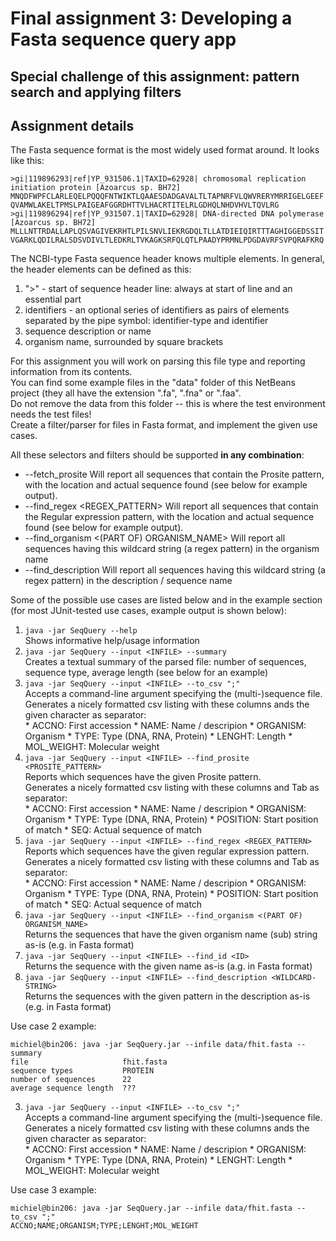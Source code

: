 # Final assignment 3: Developing a Fasta sequence query app #

## Special challenge of this assignment: pattern search and applying filters ##

## Assignment details ##
The Fasta sequence format is the most widely used format around. It looks like this:  

```
>gi|119896293|ref|YP_931506.1|TAXID=62928| chromosomal replication initiation protein [Azoarcus sp. BH72] 
MNQDFWPFCLARLEQELPQQQFNTWIKTLQAAESDADGAVALTLTAPNRFVLQWVRERYMRRIGELGEEF
QVAMWLAKELTPMSLPAIGEAFGGRDHTTVLHACRTITELRLGDHQLNHDVHVLTQVLRG
>gi|119896294|ref|YP_931507.1|TAXID=62928| DNA-directed DNA polymerase [Azoarcus sp. BH72]
MLLLNTTRDALLAPLQSVAGIVEKRHTLPILSNVLIEKRGDQLTLLATDIEIQIRTTTAGHIGGEDSSIT
VGARKLQDILRALSDSVDIVLTLEDKRLTVKAGKSRFQLQTLPAADYPRMNLPDGDAVRFSVPQRAFKRQ
```

The NCBI-type Fasta sequence header knows multiple elements. In general, the header elements can be defined as this:  

  1. ">" - start of sequence header line: always at start of line and an essential part   
  2. identifiers - an optional series of identifiers as pairs of elements separated by the pipe symbol: identifier-type and identifier   
  3. sequence description or name 
  4. organism name, surrounded by square brackets 

For this assignment you will work on parsing this file type and reporting information from its contents.  
You can find some example files in the "data" folder of this NetBeans project (they all have the extension ".fa", ".fna" or ".faa".  
Do not remove the data from this folder -- this is where the test environment needs the test files!  
Create a filter/parser for files in Fasta format, and implement the given use cases.

All these selectors and filters should be supported **in any combination**:  

  * --fetch_prosite <PROSITE PATTERN>  Will report all sequences that contain the Prosite pattern, 
    with the location and actual sequence found (see below for example output).
  * --find_regex <REGEX_PATTERN>   Will report all sequences that contain the Regular expression pattern, 
    with the location and actual sequence found (see below for example output).
  * --find_organism <(PART OF) ORGANISM_NAME>  Will report all sequences having this wildcard string (a regex pattern)
    in the organism name
  * --find_description <WILDCARD-STRING>  Will report all sequences having this wildcard string (a regex pattern)
    in the description / sequence name 

Some of the possible use cases are listed below and in the example section (for most JUnit-tested use cases, example output is shown below):  

  1. ```java -jar SeqQuery --help```  
    Shows informative help/usage information  
  2. ```java -jar SeqQuery --input <INFILE> --summary```  
    Creates a textual summary of the parsed file: number of sequences, sequence type, average length (see below for an example) 
  3. ```java -jar SeqQuery --input <INFILE> --to_csv ";"```  
    Accepts a command-line argument specifying the (multi-)sequence file.
    Generates a nicely formatted csv listing with these columns ands the given character as separator:  
    * ACCNO: First accession
    * NAME: Name / descripion
    * ORGANISM: Organism
    * TYPE: Type (DNA, RNA, Protein)
    * LENGHT: Length
    * MOL_WEIGHT: Molecular weight
  4. ```java -jar SeqQuery --input <INFILE> --find_prosite <PROSITE_PATTERN>```  
    Reports which sequences have the given Prosite pattern.  
    Generates a nicely formatted csv listing with these columns and Tab as separator:  
    * ACCNO: First accession
    * NAME: Name / descripion
    * ORGANISM: Organism
    * TYPE: Type (DNA, RNA, Protein)
    * POSITION: Start position of match
    * SEQ: Actual sequence of match
  5. ```java -jar SeqQuery --input <INFILE> --find_regex <REGEX_PATTERN>```  
    Reports which sequences have the given regular expression pattern.
    Generates a nicely formatted csv listing with these columns and Tab as separator:  
    * ACCNO: First accession
    * NAME: Name / descripion
    * ORGANISM: Organism
    * TYPE: Type (DNA, RNA, Protein)
    * POSITION: Start position of match
    * SEQ: Actual sequence of match
  6. ```java -jar SeqQuery --input <INFILE> --find_organism <(PART OF) ORGANISM_NAME>```  
    Returns the sequences that have the given organism name (sub) string as-is (e.g. in Fasta format)  
  7. ```java -jar SeqQuery --input <INFILE> --find_id <ID>```  
    Returns the sequence with the given name as-is (a.g. in Fasta format)  
  8. ```java -jar SeqQuery --input <INFILE> --find_description <WILDCARD-STRING>```  
    Returns the sequences with the given pattern in the description as-is (e.g. in Fasta format)  
    


Use case 2 example:  

```
michiel@bin206: java -jar SeqQuery.jar --infile data/fhit.fasta --summary  
file                     fhit.fasta  
sequence types           PROTEIN  
number of sequences      22  
average sequence length  ???
```

  3. ```java -jar SeqQuery --input <INFILE> --to_csv ";"```  
    Accepts a command-line argument specifying the (multi-)sequence file.
    Generates a nicely formatted csv listing with these columns ands the given character as separator:  
    * ACCNO: First accession
    * NAME: Name / descripion
    * ORGANISM: Organism
    * TYPE: Type (DNA, RNA, Protein)
    * LENGHT: Length
    * MOL_WEIGHT: Molecular weight

Use case 3 example:  

```
michiel@bin206: java -jar SeqQuery.jar --infile data/fhit.fasta --to_csv ";"  
ACCNO;NAME;ORGANISM;TYPE;LENGHT;MOL_WEIGHT  

```

